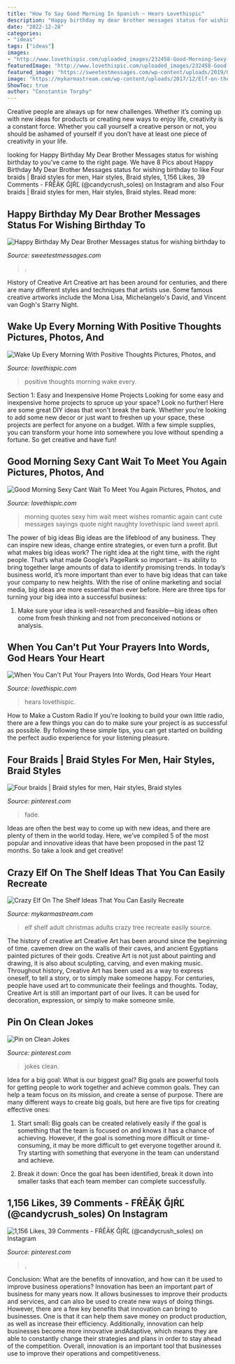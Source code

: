 ```yaml
---
title: "How To Say Good Morning In Spanish ~ Hears Lovethispic"
description: "Happy birthday my dear brother messages status for wishing birthday to"
date: "2022-12-28"
categories:
- "ideas"
tags: ["ideas"]
images:
- "http://www.lovethispic.com/uploaded_images/232458-Good-Morning-Sexy-Cant-Wait-To-Meet-You-Again.jpg"
featuredImage: "http://www.lovethispic.com/uploaded_images/232458-Good-Morning-Sexy-Cant-Wait-To-Meet-You-Again.jpg"
featured_image: "https://sweetestmessages.com/wp-content/uploads/2019/06/happy-birthday-wishes-for-brother-sms-mms-photo-1024x767.png"
image: "https://mykarmastream.com/wp-content/uploads/2017/12/Elf-on-the-Shelf-Ideas-.jpg"
ShowToc: true
author: "Constantin Torphy"
---
```



Creative people are always up for new challenges. Whether it’s coming up with new ideas for products or creating new ways to enjoy life, creativity is a constant force. Whether you call yourself a creative person or not, you should be ashamed of yourself if you don’t have at least one piece of creativity in your life.

	

		
looking for Happy Birthday My Dear Brother Messages status for wishing birthday to you've came to the right page. We have 8 Pics about Happy Birthday My Dear Brother Messages status for wishing birthday to like Four braids | Braid styles for men, Hair styles, Braid styles, 1,156 Likes, 39 Comments - FŔĚÄĶ ĞĮŔĽ (@candycrush_soles) on Instagram and also Four braids | Braid styles for men, Hair styles, Braid styles. Read more:
		
    
## Happy Birthday My Dear Brother Messages Status For Wishing Birthday To

<img loading=lazy src="https://sweetestmessages.com/wp-content/uploads/2019/06/happy-birthday-wishes-for-brother-sms-mms-photo-1024x767.png" onerror="this.onerror=null;this.src='https://tse3.mm.bing.net/th?id=OIP.Nk2kg6bRkhWdoOkMapX2OwHaFj&amp;pid=15.1';" alt="Happy Birthday My Dear Brother Messages status for wishing birthday to">

_Source: sweetestmessages.com_

>. 

	

History of Creative Art
Creative art has been around for centuries, and there are many different styles and techniques that artists use. Some famous creative artworks include the Mona Lisa, Michelangelo's David, and Vincent van Gogh's Starry Night.

    
## Wake Up Every Morning With Positive Thoughts Pictures, Photos, And

<img loading=lazy src="http://www.lovethispic.com/uploaded_images/167639-Wake-Up-Every-Morning-With-Positive-Thoughts.jpg" onerror="this.onerror=null;this.src='https://tse1.mm.bing.net/th?id=OIP.xSMCPPXlNuE9NWOeWGUkMQHaFk&amp;pid=15.1';" alt="Wake Up Every Morning With Positive Thoughts Pictures, Photos, and">

_Source: lovethispic.com_

>positive thoughts morning wake every. 

	

Section 1: Easy and Inexpensive Home Projects
Looking for some easy and inexpensive home projects to spruce up your space? Look no further! Here are some great DIY ideas that won't break the bank.
Whether you're looking to add some new decor or just want to freshen up your space, these projects are perfect for anyone on a budget. With a few simple supplies, you can transform your home into somewhere you love without spending a fortune. So get creative and have fun!

    
## Good Morning Sexy Cant Wait To Meet You Again Pictures, Photos, And

<img loading=lazy src="http://www.lovethispic.com/uploaded_images/232458-Good-Morning-Sexy-Cant-Wait-To-Meet-You-Again.jpg" onerror="this.onerror=null;this.src='https://tse3.mm.bing.net/th?id=OIP.ys9Ukb26BCJHmySsNd81qgHaLG&amp;pid=15.1';" alt="Good Morning Sexy Cant Wait To Meet You Again Pictures, Photos, and">

_Source: lovethispic.com_

>morning quotes sexy him wait meet wishes romantic again cant cute messages sayings quote night naughty lovethispic land sweet april. 

	

The power of big ideas
Big ideas are the lifeblood of any business. They can inspire new ideas, change entire strategies, or even turn a profit. But what makes big ideas work? The right idea at the right time, with the right people. That’s what made Google’s PageRank so important – its ability to bring together large amounts of data to identify promising trends.
In today’s business world, it’s more important than ever to have big ideas that can take your company to new heights. With the rise of online marketing and social media, big ideas are more essential than ever before. Here are three tips for turning your big idea into a successful business:

1) Make sure your idea is well-researched and feasible—big ideas often come from fresh thinking and not from preconceived notions or analysis.

    
## When You Can&#039;t Put Your Prayers Into Words, God Hears Your Heart

<img loading=lazy src="http://www.lovethispic.com/uploaded_images/379855-When-You-Can-t-Put-Your-Prayers-Into-Words-God-Hears-Your-Heart.jpg" onerror="this.onerror=null;this.src='https://tse2.mm.bing.net/th?id=OIP.FP9t0CgShf2U6BUrERIfiQHaGK&amp;pid=15.1';" alt="When You Can&#039;t Put Your Prayers Into Words, God Hears Your Heart">

_Source: lovethispic.com_

>hears lovethispic. 

	

How to Make a Custom Radio
If you're looking to build your own little radio, there are a few things you can do to make sure your project is as successful as possible. By following these simple tips, you can get started on building the perfect audio experience for your listening pleasure.

    
## Four Braids | Braid Styles For Men, Hair Styles, Braid Styles

<img loading=lazy src="https://i.pinimg.com/736x/f6/c8/b2/f6c8b243de5acb744f8bede057e7957a.jpg" onerror="this.onerror=null;this.src='https://tse3.mm.bing.net/th?id=OIP.n7BWPKfWSEm7TB0NAd6C-QHaNL&amp;pid=15.1';" alt="Four braids | Braid styles for men, Hair styles, Braid styles">

_Source: pinterest.com_

>fade. 

	

Ideas are often the best way to come up with new ideas, and there are plenty of them in the world today. Here, we’ve compiled 5 of the most popular and innovative ideas that have been proposed in the past 12 months. So take a look and get creative!

    
## Crazy Elf On The Shelf Ideas That You Can Easily Recreate

<img loading=lazy src="https://mykarmastream.com/wp-content/uploads/2017/12/Elf-on-the-Shelf-Ideas-.jpg" onerror="this.onerror=null;this.src='https://tse1.mm.bing.net/th?id=OIP.tD0mHqZZMDLj-C7cc_Di7AHaKa&amp;pid=15.1';" alt="Crazy Elf On The Shelf Ideas That You Can Easily Recreate">

_Source: mykarmastream.com_

>elf shelf adult christmas adults crazy tree recreate easily source. 

	

The history of creative art
Creative Art has been around since the beginning of time. cavemen drew on the walls of their caves, and ancient Egyptians painted pictures of their gods. Creative Art is not just about painting and drawing, it is also about sculpting, carving, and even making music.
Throughout history, Creative Art has been used as a way to express oneself, to tell a story, or to simply make someone happy. For centuries, people have used art to communicate their feelings and thoughts. Today, Creative Art is still an important part of our lives. It can be used for decoration, expression, or simply to make someone smile.

    
## Pin On Clean Jokes

<img loading=lazy src="https://i.pinimg.com/736x/81/67/3e/81673e8d3acfbd3c54678c2f061e3c46.jpg" onerror="this.onerror=null;this.src='https://tse4.mm.bing.net/th?id=OIP.q4IlTR9T1yYPVEAFLeeVAwHaLH&amp;pid=15.1';" alt="Pin on Clean Jokes">

_Source: pinterest.com_

>jokes clean. 

	

Idea for a big goal: What is our biggest goal?
Big goals are powerful tools for getting people to work together and achieve common goals. They can help a team focus on its mission, and create a sense of purpose. 
There are many different ways to create big goals, but here are five tips for creating effective ones: 

1. Start small: Big goals can be created relatively easily if the goal is something that the team is focused on and knows it has a chance of achieving. However, if the goal is something more difficult or time-consuming, it may be more difficult to get everyone together around it. Try starting with something that everyone in the team can understand and achieve. 

2. Break it down: Once the goal has been identified, break it down into smaller tasks that each team member can complete successfully.

    
## 1,156 Likes, 39 Comments - FŔĚÄĶ ĞĮŔĽ (@candycrush_soles) On Instagram

<img loading=lazy src="https://i.pinimg.com/736x/45/9a/39/459a391ee1c66356e5546b349f43821f.jpg" onerror="this.onerror=null;this.src='https://tse2.mm.bing.net/th?id=OIP.bOXxTGtF3i1D6NQDsjGuVQHaHa&amp;pid=15.1';" alt="1,156 Likes, 39 Comments - FŔĚÄĶ ĞĮŔĽ (@candycrush_soles) on Instagram">

_Source: pinterest.com_

>. 

	

Conclusion: What are the benefits of innovation, and how can it be used to improve business operations?
Innovation has been an important part of business for many years now. It allows businesses to improve their products and services, and can also be used to create new ways of doing things. However, there are a few key benefits that innovation can bring to businesses. One is that it can help them save money on product production, as well as increase their efficiency. Additionally, innovation can help businesses become more innovative andAdaptive, which means they are able to constantly change their strategies and plans in order to stay ahead of the competition. Overall, innovation is an important tool that businesses use to improve their operations and competitiveness.

